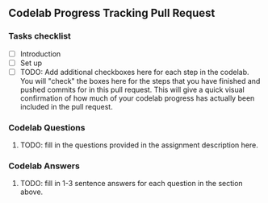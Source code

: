 ## Codelab Progress Tracking Pull Request

### Tasks checklist
- [ ] Introduction
- [ ] Set up
- [ ] TODO: Add additional checkboxes here for each step in the codelab. You will "check" the boxes here for the steps that you have finished and pushed commits for in this pull request. This will give a quick visual confirmation of how much of your codelab progress has actually been included in the pull request.

### Codelab Questions

1. TODO: fill in the questions provided in the assignment description here.

### Codelab Answers

1. TODO: fill in 1-3 sentence answers for each question in the section above.
